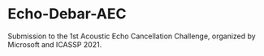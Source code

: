 # Echo-Debar-AEC
Submission to the 1st Acoustic Echo Cancellation Challenge, organized by Microsoft and ICASSP 2021. 
